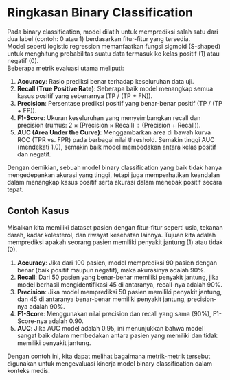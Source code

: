 # Ringkasan Binary Classification

Pada binary classification, model dilatih untuk memprediksi salah satu dari dua label (contoh: 0 atau 1) berdasarkan fitur-fitur yang tersedia.  
Model seperti logistic regression memanfaatkan fungsi sigmoid (S-shaped) untuk menghitung probabilitas suatu data termasuk ke kelas positif (1) atau negatif (0).  
Beberapa metrik evaluasi utama meliputi:

1. **Accuracy**: Rasio prediksi benar terhadap keseluruhan data uji.  
2. **Recall (True Positive Rate)**: Seberapa baik model menangkap semua kasus positif yang sebenarnya (TP / (TP + FN)).  
3. **Precision**: Persentase prediksi positif yang benar-benar positif (TP / (TP + FP)).  
4. **F1-Score**: Ukuran keseluruhan yang menyeimbangkan recall dan precision (rumus: 2 × (Precision × Recall) ÷ (Precision + Recall)).  
5. **AUC (Area Under the Curve)**: Menggambarkan area di bawah kurva ROC (TPR vs. FPR) pada berbagai nilai threshold. Semakin tinggi AUC (mendekati 1.0), semakin baik model membedakan antara kelas positif dan negatif.

Dengan demikian, sebuah model binary classification yang baik tidak hanya mengedepankan akurasi yang tinggi, tetapi juga memperhatikan keandalan dalam menangkap kasus positif serta akurasi dalam menebak positif secara tepat.
## Contoh Kasus

Misalkan kita memiliki dataset pasien dengan fitur-fitur seperti usia, tekanan darah, kadar kolesterol, dan riwayat kesehatan lainnya. Tujuan kita adalah memprediksi apakah seorang pasien memiliki penyakit jantung (1) atau tidak (0).

1. **Accuracy**: Jika dari 100 pasien, model memprediksi 90 pasien dengan benar (baik positif maupun negatif), maka akurasinya adalah 90%.
2. **Recall**: Dari 50 pasien yang benar-benar memiliki penyakit jantung, jika model berhasil mengidentifikasi 45 di antaranya, recall-nya adalah 90%.
3. **Precision**: Jika model memprediksi 50 pasien memiliki penyakit jantung, dan 45 di antaranya benar-benar memiliki penyakit jantung, precision-nya adalah 90%.
4. **F1-Score**: Menggunakan nilai precision dan recall yang sama (90%), F1-Score-nya adalah 0.90.
5. **AUC**: Jika AUC model adalah 0.95, ini menunjukkan bahwa model sangat baik dalam membedakan antara pasien yang memiliki dan tidak memiliki penyakit jantung.

Dengan contoh ini, kita dapat melihat bagaimana metrik-metrik tersebut digunakan untuk mengevaluasi kinerja model binary classification dalam konteks medis.
